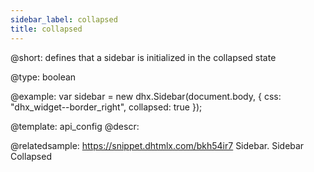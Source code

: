 ```yaml
---
sidebar_label: collapsed
title: collapsed
---          
```


@short: 
defines that a sidebar is initialized in the collapsed state




@type: boolean

@example: 
var sidebar = new dhx.Sidebar(document.body, {
    css: "dhx_widget--border_right",
    collapsed: true
});


@template:	api_config
@descr: 


@relatedsample:
https://snippet.dhtmlx.com/bkh54ir7	Sidebar. Sidebar Collapsed

